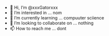 - 👋 Hi, I’m @xxxGatorxxx
- 👀 I’m interested in ... nom
- 🌱 I’m currently learning ... compuuter sciience
- 💞️ I’m looking to collaborate on ... nothing
- 📫 How to reach me ... dont

<!---
xxxGatorxxx/xxxGatorxxx is a ✨ special ✨ repository because its `README.md` (this file) appears on your GitHub profile.
You can click the Preview link to take a look at your changes. lmao.exe
--->
